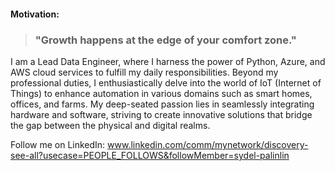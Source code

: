 #### Motivation:

> ### "Growth happens at the edge of your comfort zone."

<!--
**nerdmonkey/nerdmonkey** is a ✨ _special_ ✨ repository because its `README.md` (this file) appears on your GitHub profile.
-->

I am a Lead Data Engineer, where I harness the power of Python, Azure, and AWS cloud services to fulfill my daily responsibilities. Beyond my professional duties, I enthusiastically delve into the world of IoT (Internet of Things) to enhance automation in various domains such as smart homes, offices, and farms. My deep-seated passion lies in seamlessly integrating hardware and software, striving to create innovative solutions that bridge the gap between the physical and digital realms.

Follow me on LinkedIn: www.linkedin.com/comm/mynetwork/discovery-see-all?usecase=PEOPLE_FOLLOWS&followMember=sydel-palinlin
